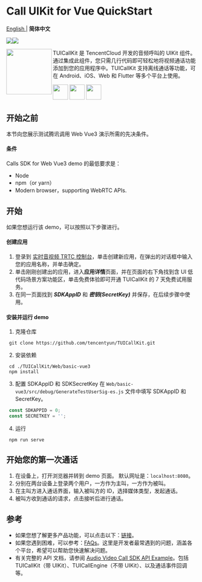 # Call UIKit for Vue QuickStart

<a href="https://github.com/tencentyun/TUICallKit/blob/main/Web/basic-vue3/README.md"> English </a> | <b> 简体中文 </b>

<img src="https://img.shields.io/badge/Platform-Vue3-orange.svg"><img src="https://img.shields.io/badge/Language-Typescript-orange.svg">

<img src="https://qcloudimg.tencent-cloud.cn/raw/ec034fc6e4cf42cae579d32f5ab434a1.png" align="left" width=120 height=120>TUICallKit 是 TencentCloud 开发的音频呼叫的 UIKit 组件。 通过集成此组件，您只需几行代码即可轻松地将视频通话功能添加到您的应用程序中。TUICallKit 支持离线通话等功能，可在 Android、iOS、Web 和 Flutter 等多个平台上使用。

<a href="https://apps.apple.com/cn/app/%E8%85%BE%E8%AE%AF%E4%BA%91%E8%A7%86%E7%AB%8B%E6%96%B9trtc/id1400663224"><img src="https://qcloudimg.tencent-cloud.cn/raw/afe9b8cc4c715346cf3d9feea8a65e33.svg" height=40></a> <a href="https://dldir1.qq.com/hudongzhibo/liteav/TRTCDemo.apk"><img src="https://qcloudimg.tencent-cloud.cn/raw/006d5ed3359640424955baa08dab7c7f.svg" height=40></a> <a href="https://rtcube.cloud.tencent.com/prerelease/internation/homepage/index.html#/detail?scene=callkit"><img src="https://qcloudimg.tencent-cloud.cn/raw/d326e70750f8bbad7245e229c5bd6d2b.svg" height=40></a>


## 开始之前

本节向您展示测试腾讯调用 Web Vue3 演示所需的先决条件。

#### 条件

Calls SDK for Web Vue3 demo 的最低要求是：

- Node
- npm（or yarn）
- Modern browser，supporting WebRTC APIs.


## 开始

如果您想运行该 demo，可以按照以下步骤进行。

#### 创建应用

1. 登录到 [实时音视频 TRTC 控制台](https://console.cloud.tencent.com/trtc/app)，单击创建新应用，在弹出的对话框中输入您的应用名称，并单击确定。
2. 单击刚刚创建出的应用，进入**应用详情**页面，并在页面的右下角找到含 UI 低代码场景方案功能区，单击免费体验即可开通 TUICallKit 的 7 天免费试用服务。
3. 在同一页面找到 ***SDKAppID*** 和 ***密钥(SecretKey)*** 并保存，在后续步骤中使用。


#### 安装并运行 demo

1. 克隆仓库

  ```shell
   git clone https://github.com/tencentyun/TUICallKit.git
  ```

2. 安装依赖

  ```shell
   cd ./TUICallKit/Web/basic-vue3
   npm install
  ```

3. 配置 SDKAppID 和 SDKSecretKey 在 `Web/basic-vue3/src/debug/GenerateTestUserSig-es.js` 文件中填写 SDKAppID 和 SecretKey。
  ```javascript
   const SDKAPPID = 0;
   const SECRETKEY = '';
  ```

4. 运行
  ```shell
   npm run serve
  ```

## 开始您的第一次通话

1. 在设备上，打开浏览器并转到 demo 页面。 默认网址是：`localhost:8080`。
2. 分别在两台设备上登录两个用户，一方作为主叫，一方作为被叫。
3. 在主叫方进入通话界面，输入被叫方的 ID，选择媒体类型，发起通话。
4. 被叫方收到通话的请求，点击接听后进行通话。


## 参考

- 如果您想了解更多产品功能，可以点击以下：[链接](https://trtc.io/products)。
- 如果您遇到困难，可以参考：[FAQs](https://trtc.io/document/53565)。这里是开发者最常遇到的问题，涵盖各个平台，希望可以帮助您快速解决问题。
- 有关完整的 API 文档，请参阅 [Audio Video Call SDK API Example](https://trtc.io/document/51014)。包括 TUICallKit（带 UIKit）、TUICallEngine（不带 UIKit）、以及通话事件回调等。

